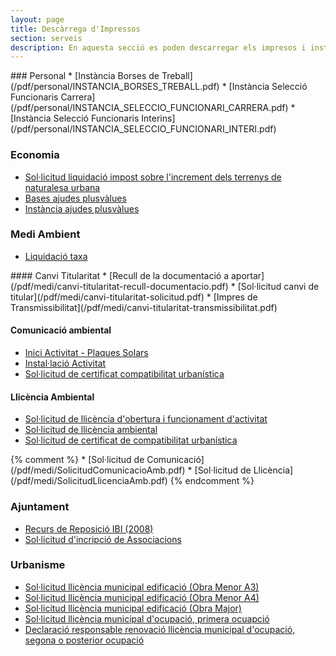 ```yaml
---
layout: page
title: Descàrrega d'Impressos
section: serveis
description: En aquesta secció es poden descarregar els impresos i instancies de diverses gestions administratives municipals.
---
```

<div class="impressos" markdown="1">
### Personal
* [Instància Borses de Treball](/pdf/personal/INSTANCIA_BORSES_TREBALL.pdf)
* [Instància Selecció Funcionaris Carrera](/pdf/personal/INSTANCIA_SELECCIO_FUNCIONARI_CARRERA.pdf)
* [Instància Selecció Funcionaris Interins](/pdf/personal/INSTANCIA_SELECCIO_FUNCIONARI_INTERI.pdf)

### Economia
* [Sol·licitud liquidació impost sobre l'increment dels terrenys de naturalesa urbana](/pdf/hisenda/sollicitud-liquidacio-impost-increment-terrenys-naturalesa-urbana.pdf)
* [Bases ajudes plusvàlues](/pdf/hisenda/bases-ajudes-plus-values.pdf)
* [Instància ajudes plusvàlues](/pdf/hisenda/instancia-ajudes-plus-values.pdf)

### Medi Ambient

* [Liquidació taxa](/pdf/medi/liquidacio-taxa.pdf)

<div class="medi" markdown="1">
#### Canvi Titularitat
* [Recull de la documentació a aportar](/pdf/medi/canvi-titularitat-recull-documentacio.pdf)
* [Sol·licitud canvi de titular](/pdf/medi/canvi-titularitat-solicitud.pdf)
* [Impres de Transmissibilitat](/pdf/medi/canvi-titularitat-transmissibilitat.pdf)

#### Comunicació ambiental
* [Inici Activitat - Plaques Solars](/pdf/medi/comunicacio-ambiental-inici-activitat-plaques-solars.pdf)
* [Instal·lació Activitat](/pdf/medi/comunicacio-ambiental-instalacio-activitat.pdf)
* [Sol·licitud de certificat compatibilitat urbanística](/pdf/medi/solicitud-certificat-compatibilitat-urbanistica.pdf)

#### Llicència Ambiental
* [Sol·licitud de llicència d'obertura i funcionament d'activitat](/pdf/medi/llicencia-ambiental-solicitud-obertura-funcioanment-activitat.pdf)
* [Sol·licitud de llicència ambiental](/pdf/medi/llicencia-ambiental-solicitud.pdf)
* [Sol·licitud de certificat de compatibilitat urbanística](/pdf/medi/solicitud-certificat-compatibilitat-urbanistica.pdf)
</div>
{% comment %}
* [Sol·licitud de Comunicació](/pdf/medi/SolicitudComunicacioAmb.pdf)
* [Sol·licitud de Llicència](/pdf/medi/SolicitudLlicenciaAmb.pdf)
{% endcomment %}


### Ajuntament
* [Recurs de Reposició IBI (2008)](/pdf/ajuntament/Recurso_Reposicion_IBI.pdf)
* [Sol·licitud d'incripció de Associacions](/pdf/ajuntament/Inscripcio_Associacions.pdf)


### Urbanisme
* [Sol·licitud llicència municipal edificació (Obra Menor A3)](/pdf/urbanisme/SolicitudLlicenciaMunicipalEdificacio_ObraMenor_A3.pdf)
* [Sol·licitud llicència municipal edificació (Obra Menor A4)](/pdf/urbanisme/SolicitudLlicenciaMunicipalEdificacio_ObraMenor_A4.pdf)
* [Sol·licitud llicència municipal edificació (Obra Major)](/pdf/urbanisme/SolicitudLlicenciaMunicipalEdificacio_ObraMajor.pdf)
* [Sol·licitud llicència municipal d'ocupació, primera ocuapció](/pdf/urbanisme/SolicitudLlicenciaMunicipal1aOcupacio.pdf)
* [Declaració responsable renovació llicència municipal d'ocupació, segona o posterior ocupació](/pdf/urbanisme/SolicitudLlicenciaMunicipal2aOcupacio.pdf)
</div>
